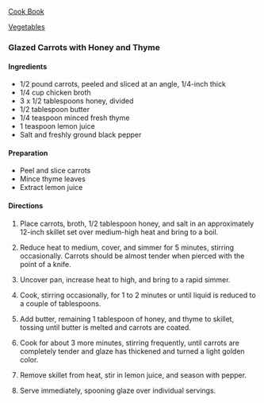 [Cook Book](https://github.com/vmsmith/CookBook/blob/master/README.md)  

[Vegetables](https://github.com/vmsmith/CookBook/blob/master/vegetables.md)  

### Glazed Carrots with Honey and Thyme

#### Ingredients

* 1/2 pound carrots, peeled and sliced at an angle, 1/4-inch thick  
* 1/4 cup chicken broth  
* 3 x 1/2 tablespoons honey, divided  
* 1/2 tablespoon butter  
* 1/4 teaspoon minced fresh thyme  
* 1 teaspoon lemon juice  
* Salt and freshly ground black pepper  

#### Preparation  

* Peel and slice carrots  
* Mince thyme leaves  
* Extract lemon juice

#### Directions

1. Place carrots, broth, 1/2 tablespoon honey, and salt in an approximately 12-inch skillet set over medium-high heat and bring to a boil. 

2. Reduce heat to medium, cover, and simmer for 5 minutes, stirring occasionally. Carrots should be almost tender when pierced with the point of a knife.  

3. Uncover pan, increase heat to high, and bring to a rapid simmer.  

4. Cook, stirring occasionally, for 1 to 2 minutes or until liquid is reduced to a couple of tablespoons.  

5. Add butter, remaining 1 tablespoon of honey, and thyme to skillet, tossing until butter is melted and carrots are coated.  

6. Cook for about 3 more minutes, stirring frequently, until carrots are completely tender and glaze has thickened and turned a light golden color.

7. Remove skillet from heat, stir in lemon juice, and season with pepper. 

8. Serve immediately, spooning glaze over individual servings.

